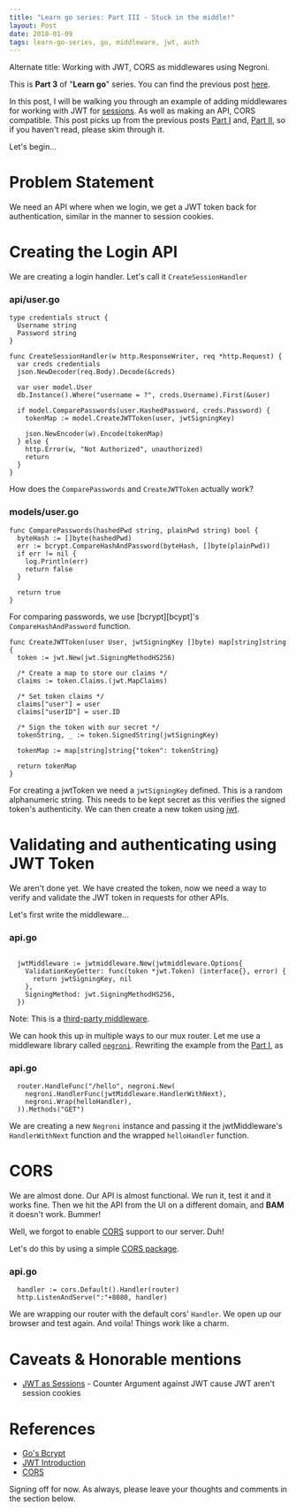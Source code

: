 ```yaml
---
title: "Learn go series: Part III - Stuck in the middle!"
layout: Post
date: 2018-01-09
tags: learn-go-series, go, middleware, jwt, auth
---
```


Alternate title: Working with JWT, CORS as middlewares using Negroni.

This is **Part 3** of "**Learn go**" series. You can find the previous post [here][LearnGoPartII].

In this post, I will be walking you through an example of adding middlewares for working with JWT for [sessions][Joepie91]. As well as making an API, CORS compatible. This post picks up from the previous posts [Part I][LearnGoPartI] and, [Part II][LearnGoPartII], so if you haven't read, please skim through it.

Let's begin...

# Problem Statement

We need an API where when we login, we get a JWT token back for authentication, similar in the manner to session cookies.

# Creating the Login API

We are creating a login handler. Let's call it `CreateSessionHandler`

### api/user.go

```golang
type credentials struct {
  Username string
  Password string
}

func CreateSessionHandler(w http.ResponseWriter, req *http.Request) {
  var creds credentials
  json.NewDecoder(req.Body).Decode(&creds)

  var user model.User
  db.Instance().Where("username = ?", creds.Username).First(&user)

  if model.ComparePasswords(user.HashedPassword, creds.Password) {
    tokenMap := model.CreateJWTToken(user, jwtSigningKey)

    json.NewEncoder(w).Encode(tokenMap)
  } else {
    http.Error(w, "Not Authorized", unauthorized)
    return
  }
}
```

How does the `ComparePasswords` and `CreateJWTToken` actually work?

### models/user.go

```golang
func ComparePasswords(hashedPwd string, plainPwd string) bool {
  byteHash := []byte(hashedPwd)
  err := bcrypt.CompareHashAndPassword(byteHash, []byte(plainPwd))
  if err != nil {
    log.Println(err)
    return false
  }

  return true
}
```
For comparing passwords, we use [bcrypt][bcypt]'s `CompareHashAndPassword` function.

```golang
func CreateJWTToken(user User, jwtSigningKey []byte) map[string]string {
  token := jwt.New(jwt.SigningMethodHS256)

  /* Create a map to store our claims */
  claims := token.Claims.(jwt.MapClaims)

  /* Set token claims */
  claims["user"] = user
  claims["userID"] = user.ID

  /* Sign the token with our secret */
  tokenString, _ := token.SignedString(jwtSigningKey)

  tokenMap := map[string]string{"token": tokenString}

  return tokenMap
}
```

For creating a jwtToken we need a `jwtSigningKey` defined. This is a random alphanumeric string. This needs to be kept secret as this verifies the signed token's authenticity. We can then create a new token using [jwt][JWT-Go].

# Validating and authenticating using JWT Token

We aren't done yet. We have created the token, now we need a way to verify and validate the JWT token in requests for other APIs.

Let's first write the middleware...

### api.go
```golang

  jwtMiddleware := jwtmiddleware.New(jwtmiddleware.Options{
    ValidationKeyGetter: func(token *jwt.Token) (interface{}, error) {
      return jwtSigningKey, nil
    },
    SigningMethod: jwt.SigningMethodHS256,
  })
```
Note: This is a [third-party middleware][Auth0Middleware].

We can hook this up in multiple ways to our mux router. Let me use a middleware library called [`negroni`][negroni]. Rewriting the example from the [Part I][LearnGoPartI], as

### api.go
```golang
  router.HandleFunc("/hello", negroni.New(
    negroni.HandlerFunc(jwtMiddleware.HandlerWithNext),
    negroni.Wrap(helloHandler),
  )).Methods("GET")
```

We are creating a new `Negroni` instance and passing it the jwtMiddleware's `HandlerWithNext` function and the wrapped `helloHandler` function.

# CORS

We are almost done. Our API is almost functional. We run it, test it and it works fine. Then we hit the API from the UI on a different domain, and **BAM** it doesn't work. Bummer!

Well, we forgot to enable [CORS][MozillaCORS] support to our server. Duh!

Let's do this by using a simple [CORS package][CORSPackage].

### api.go
```golang
  handler := cors.Default().Handler(router)
  http.ListenAndServe(":"+8080, handler)
```

We are wrapping our router with the default cors' `Handler`. We open up our browser and test again. And voila! Things work like a charm.

# Caveats & Honorable mentions

  * [JWT as Sessions][Joepie91] - Counter Argument against JWT cause JWT aren't session cookies

# References

  * [Go's Bcrypt][bcrypt]
  * [JWT Introduction][JWT-Intro]
  * [CORS][MozillaCORS]

Signing off for now. As always, please leave your thoughts and comments in the section below.

[LearnGoPartI]: https://blog.algogrit.com/posts/2017-12-18-learn-go-series-part-1/
[LearnGoPartII]: https://blog.algogrit.com/posts/2017-12-25-learn-go-series-part-2/
[bcrypt]: https://godoc.org/golang.org/x/crypto/bcrypt
[JWT-Go]: https://github.com/dgrijalva/jwt-go
[Auth0Middleware]: https://github.com/auth0/go-jwt-middleware
[negroni]: https://github.com/urfave/negroni
[MozillaCORS]: https://developer.mozilla.org/en-US/docs/Web/HTTP/CORS
[CORSPackage]: https://github.com/rs/cors
[Joepie91]: http://cryto.net/~joepie91/blog/2016/06/13/stop-using-jwt-for-sessions/
[JWT-Intro]: https://jwt.io/introduction/
